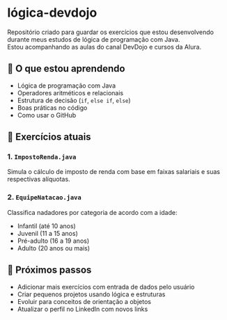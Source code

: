 # lógica-devdojo

Repositório criado para guardar os exercícios que estou desenvolvendo durante meus estudos de lógica de programação com Java.  
Estou acompanhando as aulas do canal DevDojo e cursos da Alura.

## 🧠 O que estou aprendendo
- Lógica de programação com Java
- Operadores aritméticos e relacionais
- Estrutura de decisão (`if`, `else if`, `else`)
- Boas práticas no código
- Como usar o GitHub

## 📂 Exercícios atuais

### 1. `ImpostoRenda.java`
Simula o cálculo de imposto de renda com base em faixas salariais e suas respectivas alíquotas.

### 2. `EquipeNatacao.java`
Classifica nadadores por categoria de acordo com a idade:
- Infantil (até 10 anos)
- Juvenil (11 a 15 anos)
- Pré-adulto (16 a 19 anos)
- Adulto (20 anos ou mais)

## 🚀 Próximos passos
- Adicionar mais exercícios com entrada de dados pelo usuário
- Criar pequenos projetos usando lógica e estruturas
- Evoluir para conceitos de orientação a objetos
- Atualizar o perfil no LinkedIn com novos links

